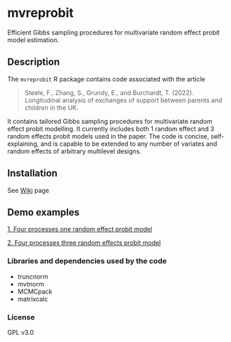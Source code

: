 # mvreprobit

Efficient Gibbs sampling procedures for multivariate random effect probit model estimation.

## Description

The `mvreprobit` R package contains code associated with the article 
> Steele, F., Zhang, S., Grundy, E., and Burchardt, T. (2022). Longitudinal analysis of exchanges of support between parents and children in the UK.

It contains tailored Gibbs sampling procedures for multivariate random effect probit modelling. It currently includes both 1 random effect and 3 random effects probit models used in the paper. The code is concise, self-explaining, and is capable to be extended to any number of variates and random effects of arbitrary multilevel designs.

## Installation

See [Wiki](https://github.com/slzhang-fd/mvreprobit/wiki) page

## Demo examples

[1. Four processes one random effect probit model](https://github.com/slzhang-fd/mvreprobit/wiki/1.-Four-processes-one-random-effect-probit-model)

[2. Four processes three random effects probit model](https://github.com/slzhang-fd/mvreprobit/wiki/2.-Four-processes-three-random-effects-probit-model)

### Libraries and dependencies used by the code

-   truncnorm
-   mvtnorm
-   MCMCpack
-   matrixcalc

### License

GPL v3.0
